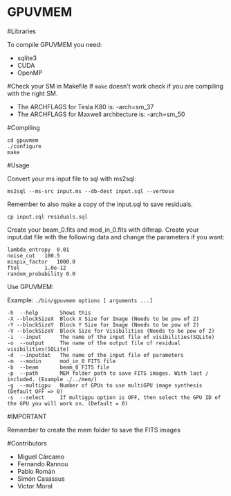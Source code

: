 # GPUVMEM

#Libraries

To compile GPUVMEM you need:

- sqlite3
- CUDA
- OpenMP

#Check your SM in Makefile
If `make` doesn't work check if you are compiling with the right SM.
- The ARCHFLAGS for Tesla K80 is: -arch=sm_37
- The ARCHFLAGS for Maxwell architecture is: -arch=sm_50


#Compiling
```
cd gpuvmem
./configure
make
```
#Usage

Convert your ms input file to sql with ms2sql:

`ms2sql --ms-src input.ms --db-dest input.sql --verbose`

Remember to also make a copy of the input.sql to save residuals.

`cp input.sql residuals.sql`

Create your beam_0.fits and mod_in_0.fits with difmap.
Create your input.dat file with the following data and change the parameters if you want:

```
lambda_entropy  0.01
noise_cut	100.5
minpix_factor   1000.0
ftol		1.0e-12
random_probability 0.0
```

Use GPUVMEM:

Example: `./bin/gpuvmem options [ arguments ...]`
```
-h  --help       Shows this
-X --blockSizeX  Block X Size for Image (Needs to be pow of 2)
-Y --blockSizeY  Block Y Size for Image (Needs to be pow of 2)
-V --blockSizeV  Block Size for Visibilities (Needs to be pow of 2) 
-i  --input      The name of the input file of visibilities(SQLite)
-o  --output     The name of the output file of residual visibilities(SQLite)
-d  --inputdat   The name of the input file of parameters
-m  --modin      mod_in_0 FITS file
-b  --beam       beam_0 FITS file
-p  --path       MEM folder path to save FITS images. With last / included. (Example ./../mem/)
-g  --multigpu   Number of GPUs to use multiGPU image synthesis (Default OFF => 0)
-s  --select     If multigpu option is OFF, then select the GPU ID of the GPU you will work on. (Default = 0)
```
#IMPORTANT

Remember to create the mem folder to save the FITS images

#Contributors

- Miguel Cárcamo
- Fernando Rannou
- Pablo Román
- Simón Casassus
- Victor Moral
